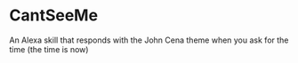 # CantSeeMe
An Alexa skill that responds with the John Cena theme when you ask for the time (the time is now)
